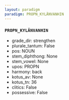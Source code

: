 ```yaml
---
layout: paradigm
paradigm: PROPN_KYLÄNVANHIN
---
```

### ` PROPN_KYLÄNVANHIN `


* grade_dir: strengthen
* plurale_tantum: False
* pos: NOUN
* stem_diphthong: None
* stem_vowel: None
* upos: PROPN
* harmony: back
* kotus_av: None
* kotus_tn: 36
* clitics: False
* possessive: False

